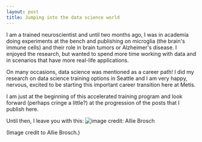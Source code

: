 ```yaml
---
layout: post
title: Jumping into the data science world
---
```


I am a trained neuroscientist and until two months ago, I was in academia doing experiments at the bench and publishing on microglia (the brain's immune cells) and their role in brain tumors or Alzheimer's disease. I enjoyed the research, but wanted to spend more time working with data and in scenarios that have more real-life applications.

On many occasions, data science was mentioned as a career path! I did my research on data science training options in Seattle and I am very happy, nervous, excited to be starting this important career transition here at Metis. 

I am just at the beginning of this accelerated training program and look forward (perhaps cringe a little?) at the progression of the posts that I publish here.

Until then, I leave you with this:
![image credit: Allie Brosch](https://i.imgflip.com/1rqz7j.jpg) 
 
(Image credit to Allie Brosch.) 
